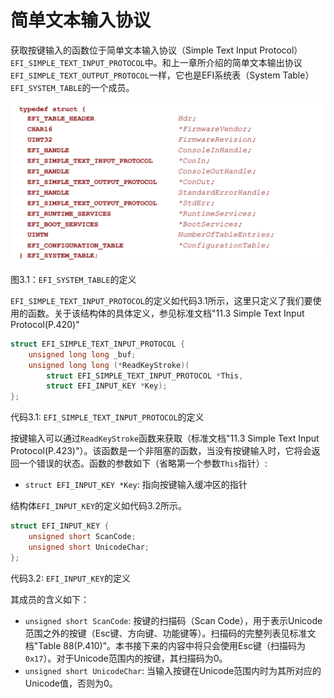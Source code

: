 # 简单文本输入协议

获取按键输入的函数位于简单文本输入协议（Simple Text Input Protocol）`EFI_SIMPLE_TEXT_INPUT_PROTOCOL`中。和上一章所介绍的简单文本输出协议`EFI_SIMPLE_TEXT_OUTPUT_PROTOCOL`一样，它也是EFI系统表（System Table）`EFI_SYSTEM_TABLE`的一个成员。

![EFI_SYSTEM_TABLE的定义](../../images/part1/spec-system-table.png)

图3.1：`EFI_SYSTEM_TABLE`的定义

`EFI_SIMPLE_TEXT_INPUT_PROTOCOL`的定义如代码3.1所示，这里只定义了我们要使用的函数。关于该结构体的具体定义，参见标准文档"11.3 Simple Text Input Protocol(P.420)"

```c
struct EFI_SIMPLE_TEXT_INPUT_PROTOCOL {
    unsigned long long _buf;
    unsigned long long (*ReadKeyStroke)(
        struct EFI_SIMPLE_TEXT_INPUT_PROTOCOL *This,
        struct EFI_INPUT_KEY *Key);
};
```

代码3.1: `EFI_SIMPLE_TEXT_INPUT_PROTOCOL`的定义

按键输入可以通过`ReadKeyStroke`函数来获取（标准文档"11.3 Simple Text Input Protocol(P.423)"）。该函数是一个非阻塞的函数，当没有按键输入时，它将会返回一个错误的状态。函数的参数如下（省略第一个参数`This`指针）:

* `struct EFI_INPUT_KEY *Key`: 指向按键输入缓冲区的指针

结构体`EFI_INPUT_KEY`的定义如代码3.2所示。

```c
struct EFI_INPUT_KEY {
    unsigned short ScanCode;
    unsigned short UnicodeChar;
};
```

代码3.2: `EFI_INPUT_KEY`的定义

其成员的含义如下：

* `unsigned short ScanCode`: 按键的扫描码（Scan Code），用于表示Unicode范围之外的按键（Esc键、方向键、功能键等）。扫描码的完整列表见标准文档"Table 88(P.410)"。本书接下来的内容中将只会使用Esc键（扫描码为`0x17`）。对于Unicode范围内的按键，其扫描码为0。
* `unsigned short UnicodeChar`: 当输入按键在Unicode范围内时为其所对应的Unicode值，否则为0。
